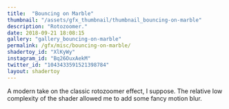 ```yaml
---
title:  "Bouncing on Marble"
thumbnail: "/assets/gfx_thumbnail/thumbnail_bouncing-on-marble"
description: "Rotozoomer."
date: 2018-09-21 18:08:15
gallery: "gallery_bouncing-on-marble"
permalink: /gfx/misc/bouncing-on-marble/
shadertoy_id: "XlKyWy" 
instagram_id: "Bq26OuxAekM"
twitter_id: "1043433591521398784"
layout: shadertoy
---
```

A modern take on the classic rotozoomer effect, I suppose. The relative low complexity of the shader allowed me to add some fancy motion blur.